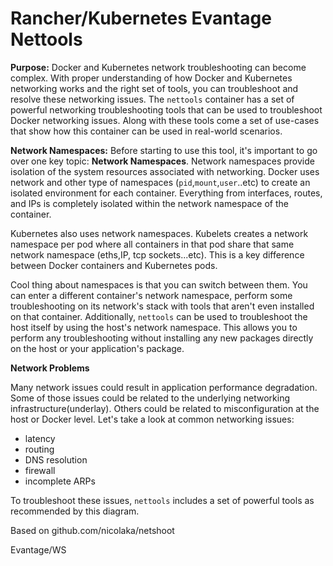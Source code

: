 # Rancher/Kubernetes Evantage Nettools

**Purpose:** Docker and Kubernetes network troubleshooting can become complex. With proper understanding of how Docker and Kubernetes networking works and the right set of tools, you can troubleshoot and resolve these networking issues. The `nettools` container has a set of powerful networking troubleshooting tools that can be used to troubleshoot Docker networking issues. Along with these tools come a set of use-cases that show how this container can be used in real-world scenarios.

**Network Namespaces:** Before starting to use this tool, it's important to go over one key topic: **Network Namespaces**. Network namespaces provide isolation of the system resources associated with networking. Docker uses network and other type of namespaces (`pid`,`mount`,`user`..etc) to create an isolated environment for each container. Everything from interfaces, routes, and IPs is completely isolated within the network namespace of the container.

Kubernetes also uses network namespaces. Kubelets creates a network namespace per pod where all containers in that pod share that same network namespace (eths,IP, tcp sockets...etc). This is a key difference between Docker containers and Kubernetes pods.

Cool thing about namespaces is that you can switch between them. You can enter a different container's network namespace, perform some troubleshooting on its network's stack with tools that aren't even installed on that container. Additionally, `nettools` can be used to troubleshoot the host itself by using the host's network namespace. This allows you to perform any troubleshooting without installing any new packages directly on the host or your application's package.

**Network Problems**

Many network issues could result in application performance degradation. Some of those issues could be related to the underlying networking infrastructure(underlay). Others could be related to misconfiguration at the host or Docker level. Let's take a look at common networking issues:

* latency
* routing
* DNS resolution
* firewall
* incomplete ARPs

To troubleshoot these issues, `nettools` includes a set of powerful tools as recommended by this diagram.

Based on github.com/nicolaka/netshoot

Evantage/WS